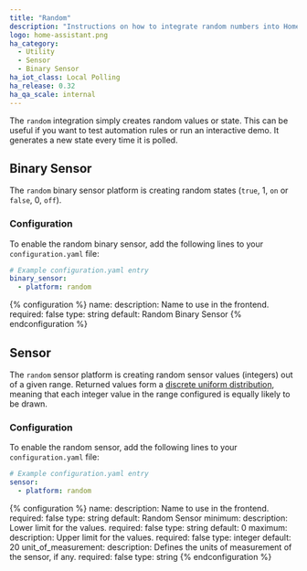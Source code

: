 ```yaml
---
title: "Random"
description: "Instructions on how to integrate random numbers into Home Assistant."
logo: home-assistant.png
ha_category:
  - Utility
  - Sensor
  - Binary Sensor
ha_iot_class: Local Polling
ha_release: 0.32
ha_qa_scale: internal
---
```


The `random` integration simply creates random values or state. This can be useful if you want to test automation rules or run an interactive demo. It generates a new state every time it is polled.

## Binary Sensor

The `random` binary sensor platform is creating random states (`true`, 1, `on` or `false`, 0, `off`).

### Configuration

To enable the random binary sensor, add the following lines to your `configuration.yaml` file:

```yaml
# Example configuration.yaml entry
binary_sensor:
  - platform: random
```

{% configuration %}
name:
  description: Name to use in the frontend.
  required: false
  type: string
  default: Random Binary Sensor
{% endconfiguration %}

## Sensor

The `random` sensor platform is creating random sensor values (integers) out of a given range. Returned values form a [discrete uniform distribution](https://en.wikipedia.org/wiki/Discrete_uniform_distribution), meaning that each integer value in the range configured is equally likely to be drawn.

### Configuration

To enable the random sensor, add the following lines to your `configuration.yaml` file:

```yaml
# Example configuration.yaml entry
sensor:
  - platform: random
```

{% configuration %}
name:
  description: Name to use in the frontend.
  required: false
  type: string
  default: Random Sensor
minimum:
  description: Lower limit for the values.
  required: false
  type: string
  default: 0
maximum:
  description: Upper limit for the values.
  required: false
  type: integer
  default: 20
unit_of_measurement:
  description: Defines the units of measurement of the sensor, if any.
  required: false
  type: string
{% endconfiguration %}
